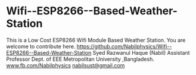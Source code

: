 # Wifi--ESP8266--Based-Weather-Station
This is a Low Cost ESP8266 Wifi Module Based Weather Station. 
You are welcome to contribute here. 
https://github.com/Nabilphysics/Wifi--ESP8266--Based-Weather-Station
Syed Razwanul Haque (Nabil)
Assistant Professor
Dept. of EEE
Metropolitan University ,Bangladesh.
www.fb.com/Nabilphysics
nabilsust@gmail.com
